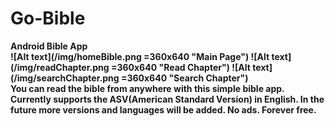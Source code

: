 # Go-Bible
<b>Android Bible App<b><br>
![Alt text](/img/homeBible.png =360x640 "Main Page")
![Alt text](/img/readChapter.png =360x640 "Read Chapter")
![Alt text](/img/searchChapter.png =360x640 "Search Chapter")
<br>You can read the bible from anywhere with this simple bible app. Currently supports the ASV(American Standard Version) in English. In the future more versions and languages will be added. No ads. Forever free.
